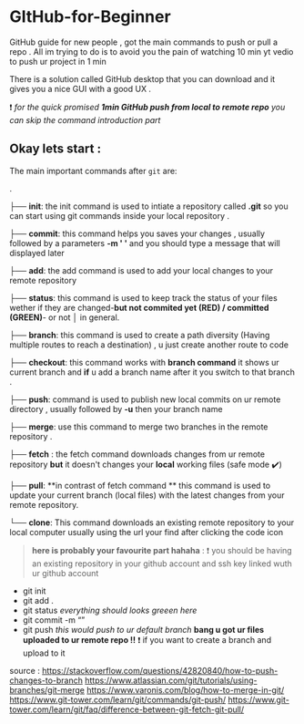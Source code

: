 # GItHub-for-Beginner
GitHub guide for new people , got the main commands to push or pull a repo . All im trying to do is to avoid you the pain of watching 10 min yt vedio to push ur project in 1 min 

There is a solution called GitHub desktop that you can download and it gives you a nice GUI with a good UX .

 :heavy_exclamation_mark: _for the quick promised **1min GitHub push from local to remote repo** you can skip the command introduction part_ 
## Okay lets start : 

The main important commands after `git` are:

.

├──  **init**: the init command is used to intiate a repository called **.git** so you can start using git commands inside your local repository .

├──  **commit**: this command helps you saves your changes , usually followed by a parameters **-m ' '** and you should type a message that will displayed later

├──  **add**: the add command is used to add your local changes to your remote repository 

├──  **status**: this command is used to keep track the status of your files wether if they are changed-**but not commited yet (RED) / committed (GREEN)**- or not │   in general.

├──  **branch**: this command is used to create a path diversity  (Having multiple routes to reach a destination) , u just create another route to code   

├──  **checkout**: this command works with **branch command** it shows ur current branch and **if** u add a branch name after it you switch to that branch . 

├──  **push**: command is used to publish new local commits on ur remote directory  , usually followed by **-u** then your branch name

├──  **merge**: use this command to merge two branches in the remote repository .  

├──  **fetch** : the fetch command downloads changes from ur remote repository  **but** it doesn't changes your **local**  working files (safe mode ✔️)

├──  **pull**: **in contrast of fetch command ** this command is used to update your current branch (local files) with the latest changes from your remote  repository.

└──  **clone**: This command downloads an existing remote repository to your local computer usually using the url your find after clicking the code icon 



> **here is probably your favourite part hahaha** : 
 :heavy_exclamation_mark: you should be having an existing repository in your github account and  ssh key linked wuth ur github account  
* git init
* git add .
* git status 
_everything should looks greeen here_ 
* git commit -m “<commit message>”
* git push 
_this would push to ur default branch_
**bang u got ur files uploaded to ur remote repo !!**
 :heavy_exclamation_mark: if you want to create a branch and upload to it
  
  






source : 
https://stackoverflow.com/questions/42820840/how-to-push-changes-to-branch
https://www.atlassian.com/git/tutorials/using-branches/git-merge
https://www.varonis.com/blog/how-to-merge-in-git/
https://www.git-tower.com/learn/git/commands/git-push/
https://www.git-tower.com/learn/git/faq/difference-between-git-fetch-git-pull/
